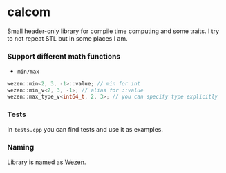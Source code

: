 # calcom
Small header-only library for compile time computing and some traits.
I try to not repeat STL but in some places I am.

### Support different math functions
+ ```min/max```
```cpp
wezen::min<2, 3, -1>::value; // min for int
wezen::min_v<2, 3, -1>; // alias for ::value
wezen::max_type_v<int64_t, 2, 3>; // you can specify type explicitly
```

### Tests
In ```tests.cpp``` you can find tests and use it as examples.

### Naming
Library is named as [Wezen](https://en.wikipedia.org/wiki/Delta_Canis_Majoris).
